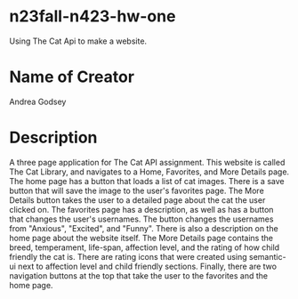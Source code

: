 # n23fall-n423-hw-one

Using The Cat Api to make a website.

# Name of Creator

Andrea Godsey

# Description

A three page application for The Cat API assignment. This website is called The Cat Library, and navigates to a Home, Favorites, and More Details page. The home page has a button that loads a list of cat images. There is a save button that will save the image to the user's favorites page. The More Details button takes
the user to a detailed page about the cat the user clicked on. The favorites page has a description, as well as has a button that changes the user's usernames. The button changes the usernames from "Anxious", "Excited", and "Funny". There is also a description on the home page about the website itself. The More Details page contains the breed, temperament, life-span, affection level, and the rating of how child friendly the cat is. There are rating icons that were created using semantic-ui next to affection level and child friendly sections. Finally, there are two navigation buttons at the top that take the user to the favorites and the home page.
